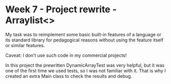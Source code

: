 # Week 7 - Project rewrite - Arraylist<>

My task was to reimplement some basic built-in features of a language or its standard library for pedagogical reasons without using the feature itself or similar features. 

Caveat: I don’t use such code in my commercial projects!

In this project the prewritten DynamicArrayTest was very helpful, but it was one of the first time we used tests, so I was not familiar with it. 
That is why I created an extra Main class to check the results and debug.